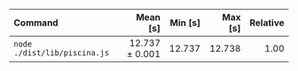 | Command                      |       Mean [s] | Min [s] | Max [s] | Relative |
| :--------------------------- | -------------: | ------: | ------: | -------: |
| `node ./dist/lib/piscina.js` | 12.737 ± 0.001 |  12.737 |  12.738 |     1.00 |
